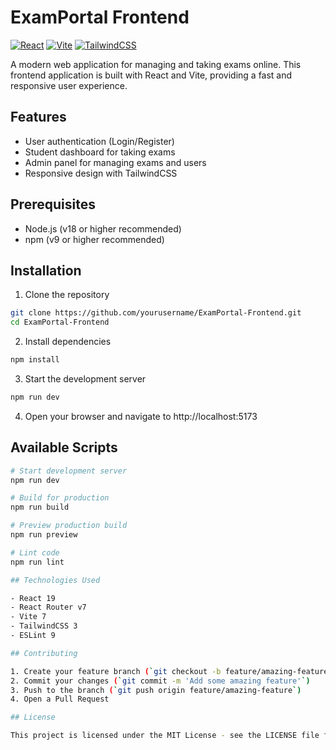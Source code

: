 # ExamPortal Frontend

[![React](https://img.shields.io/badge/React-19.1.1-blue.svg)](https://reactjs.org/)
[![Vite](https://img.shields.io/badge/Vite-7.1.2-purple.svg)](https://vitejs.dev/)
[![TailwindCSS](https://img.shields.io/badge/TailwindCSS-3.4.13-38B2AC.svg)](https://tailwindcss.com/)

A modern web application for managing and taking exams online. This frontend application is built with React and Vite, providing a fast and responsive user experience.

## Features

- User authentication (Login/Register)
- Student dashboard for taking exams
- Admin panel for managing exams and users
- Responsive design with TailwindCSS

## Prerequisites

- Node.js (v18 or higher recommended)
- npm (v9 or higher recommended)

## Installation

1. Clone the repository

```bash
git clone https://github.com/yourusername/ExamPortal-Frontend.git
cd ExamPortal-Frontend
```

2. Install dependencies

```bash
npm install
```

3. Start the development server

```bash
npm run dev
```

4. Open your browser and navigate to http://localhost:5173

## Available Scripts

```bash
# Start development server
npm run dev

# Build for production
npm run build

# Preview production build
npm run preview

# Lint code
npm run lint

## Technologies Used

- React 19
- React Router v7
- Vite 7
- TailwindCSS 3
- ESLint 9

## Contributing

1. Create your feature branch (`git checkout -b feature/amazing-feature`)
2. Commit your changes (`git commit -m 'Add some amazing feature'`)
3. Push to the branch (`git push origin feature/amazing-feature`)
4. Open a Pull Request

## License

This project is licensed under the MIT License - see the LICENSE file for details.
